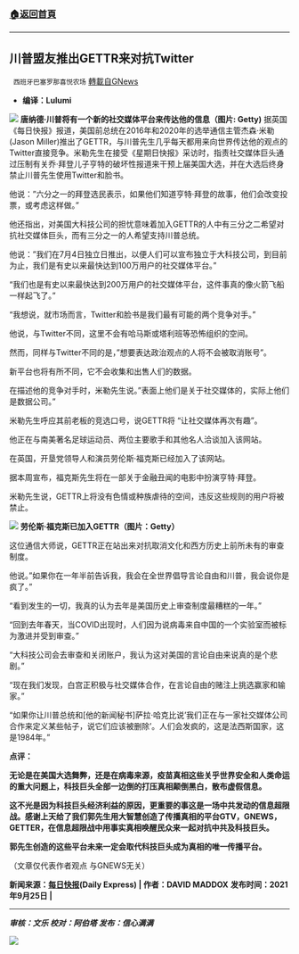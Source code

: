 ###  [:house:返回首頁](https://github.com/ourhimalayas/txt)
---


## 川普盟友推出GETTR来对抗Twitter
` 西班牙巴塞罗那喜悦农场` [轉載自GNews](https://gnews.org/zh-hans/1560291/)

- **编译：Lulumi**

![](https://assets.gnews.org/wp-content/uploads/2021/09/tempsnip147.png)
**唐纳德·川普将有一个新的社交媒体平台来传达他的信息（图片: Getty)**
据英国《每日快报》报道，美国前总统在2016年和2020年的选举通信主管杰森·米勒(Jason Miller)推出了GETTR，与川普先生几乎每天都用来向世界传达他的观点的Twitter直接竞争。米勒先生在接受《星期日快报》采访时，指责社交媒体巨头通过压制有关乔·拜登儿子亨特的破坏性报道来干预上届美国大选，并在大选后终身禁止川普先生使用Twitter和脸书。

他说：”六分之一的拜登选民表示，如果他们知道亨特·拜登的故事，他们会改变投票，或考虑这样做。”

他还指出，对美国大科技公司的担忧意味着加入GETTR的人中有三分之二希望对抗社交媒体巨头，而有三分之一的人希望支持川普总统。

他说：”我们在7月4日独立日推出，以便人们可以宣布独立于大科技公司，到目前为止，我们是有史以来最快达到100万用户的社交媒体平台。”

“我们也是有史以来最快达到200万用户的社交媒体平台，这件事真的像火箭飞船一样起飞了。”

“我想说，就市场而言，Twitter和脸书是我们最有可能的两个竞争对手。”

他说，与Twitter不同，这里不会有哈马斯或塔利班等恐怖组织的空间。

然而，同样与Twitter不同的是，”想要表达政治观点的人将不会被取消账号”。

新平台也将有所不同，它不会收集和出售人们的数据。

在描述他的竞争对手时，米勒先生说。”表面上他们是关于社交媒体的，实际上他们是数据公司。”

米勒先生呼应其前老板的竞选口号，说GETTR将 “让社交媒体再次有趣”。

他正在与南美著名足球运动员、两位主要歌手和其他名人洽谈加入该网站。

在英国，开垦党领导人和演员劳伦斯·福克斯已经加入了该网站。

据本周宣布，福克斯先生将在一部关于金融丑闻的电影中扮演亨特·拜登。

米勒先生说，GETTR上将没有色情或种族虐待的空间，违反这些规则的用户将被禁止。

![](https://assets.gnews.org/wp-content/uploads/2021/09/tempsnip148.png)
**劳伦斯·福克斯已加入GETTR（图片：Getty）**

这位通信大师说，GETTR正在站出来对抗取消文化和西方历史上前所未有的审查制度。

他说。”如果你在一年半前告诉我，我会在全世界倡导言论自由和川普，我会说你是疯了。”

“看到发生的一切，我真的认为去年是美国历史上审查制度最糟糕的一年。”

“回到去年春天，当COVID出现时，人们因为说病毒来自中国的一个实验室而被标为激进并受到审查。”

“大科技公司会去审查和关闭账户，我认为这对美国的言论自由来说真的是个悲剧。”

“现在我们发现，白宫正积极与社交媒体合作，在言论自由的赌注上挑选赢家和输家。”

“如果你让川普总统和[他的新闻秘书]萨拉·哈克比说’我们正在与一家社交媒体公司合作来定义某些帖子，说它们应该被删除’。人们会发疯的，这是法西斯国家，这是1984年。”

**点评：**

**无论是在美国大选舞弊，还是在病毒来源，疫苗真相这些关乎世界安全和人类命运的重大问题上，科技巨头全部一边倒的打压真相颠倒黑白，散布虚假信息。**

**这不光是因为科技巨头经济利益的原因，更重要的事这是一场中共发动的信息超限战。感谢上天给了我们郭先生用大智慧创造了传播真相的平台GTV，GNEWS，GETTER，在信息超限战中用事实真相唤醒民众来一起对抗中共及科技巨头。**

**郭先生创造的这些平台未来一定会取代科技巨头成为真相的唯一传播平台。**

（文章仅代表作者观点 与GNEWS无关）

**新闻来源：[每日快报](https://www.express.co.uk/news/politics/1496458/donald-trump-presidency-new-social-media-platform-rival-twitter)(Daily Express) | 作者：DAVID MADDOX** **发布时间：2021年9月25日 |**

* * *

***审核：文乐
校对：阿伯塔
发布：信心满满***

![](https://assets.gnews.org/wp-content/uploads/2021/09/GNEWS_CH.-1-1.jpeg)

